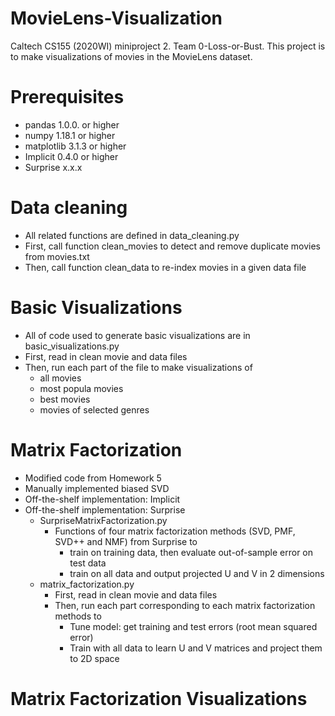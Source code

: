 # MovieLens-Visualization
Caltech CS155 (2020WI) miniproject 2. Team 0-Loss-or-Bust. This project is to make visualizations of movies in the MovieLens dataset. 

# Prerequisites
- pandas 1.0.0. or higher
- numpy 1.18.1 or higher
- matplotlib 3.1.3 or higher
- Implicit 0.4.0 or higher
- Surprise x.x.x

# Data cleaning
- All related functions are defined in data_cleaning.py
- First, call function clean_movies to detect and remove duplicate movies from movies.txt
- Then, call function clean_data to re-index movies in a given data file

# Basic Visualizations
- All of code used to generate basic visualizations are in basic_visualizations.py
- First, read in clean movie and data files
- Then, run each part of the file to make visualizations of 
  - all movies 
  - most popula movies
  - best movies 
  - movies of selected genres
 
# Matrix Factorization
- Modified code from Homework 5
- Manually implemented biased SVD
- Off-the-shelf implementation: Implicit
- Off-the-shelf implementation: Surprise
  - SurpriseMatrixFactorization.py
    - Functions of four matrix factorization methods (SVD, PMF, SVD++ and NMF) from Surprise to 
      - train on training data, then evaluate out-of-sample error on test data
      - train on all data and output projected U and V in 2 dimensions
  - matrix_factorization.py
    - First, read in clean movie and data files
    - Then, run each part corresponding to each matrix factorization methods to
      - Tune model: get training and test errors (root mean squared error)
      - Train with all data to learn U and V matrices and project them to 2D space

# Matrix Factorization Visualizations
